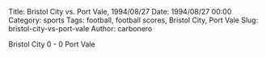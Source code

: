 Title: Bristol City vs. Port Vale, 1994/08/27
Date: 1994/08/27 00:00
Category: sports
Tags: football, football scores, Bristol City, Port Vale
Slug: bristol-city-vs-port-vale
Author: carbonero


Bristol City 0 - 0 Port Vale
